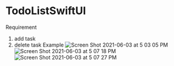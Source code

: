# TodoListSwiftUI
Requirement
1. add task
2. delete task
Example
![Screen Shot 2021-06-03 at 5 03 05 PM](https://user-images.githubusercontent.com/58880741/120736256-27a4db80-c516-11eb-8f34-dfbba012aefd.png)
![Screen Shot 2021-06-03 at 5 07 18 PM](https://user-images.githubusercontent.com/58880741/120736265-296e9f00-c516-11eb-8521-8ad1ce751896.png)
![Screen Shot 2021-06-03 at 5 07 27 PM](https://user-images.githubusercontent.com/58880741/120736269-2b386280-c516-11eb-88d2-a9df68e81d70.png)
